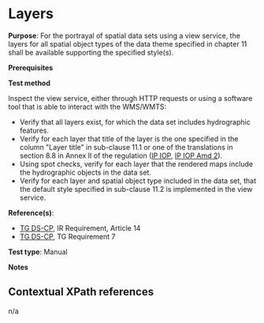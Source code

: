 # Layers

**Purpose**: For the portrayal of spatial data sets using a view service, the layers for all spatial object types of the data theme specified in chapter 11 shall be available supporting the specified style(s).

**Prerequisites**

**Test method**

Inspect the view service, either through HTTP requests or using a software tool that is able to interact with the WMS/WMTS:
 
* Verify that all layers exist, for which the data set includes hydrographic features.
* Verify for each layer that title of the layer is the one specified in the column "Layer title" in sub-clause 11.1 or one of the translations in section 8.8 in Annex II of the regulation ([IP IOP](http://inspire.ec.europa.eu/id/ats/data-cp/3.1/cp-portrayal/README#ref_IR_IOP), [IP IOP Amd 2](http://inspire.ec.europa.eu/id/ats/data-cp/3.1/cp-portrayal/README#ref_IR_IOP_Amd2)). 
* Using spot checks, verify for each layer that the rendered maps include the hydrographic objects in the data set.
* Verify for each layer and spatial object type included in the data set, that the default style specified in sub-clause 11.2 is implemented in the view service.

**Reference(s)**:

* [TG DS-CP](http://inspire.ec.europa.eu/id/ats/data-cp/3.1/cp-portrayal/README#ref_TG_DS_CP), IR Requirement, Article 14
* [TG DS-CP](http://inspire.ec.europa.eu/id/ats/data-cp/3.1/cp-portrayal/README#ref_TG_DS_CP), TG Requirement 7

**Test type**: Manual

**Notes**

## Contextual XPath references

n/a
